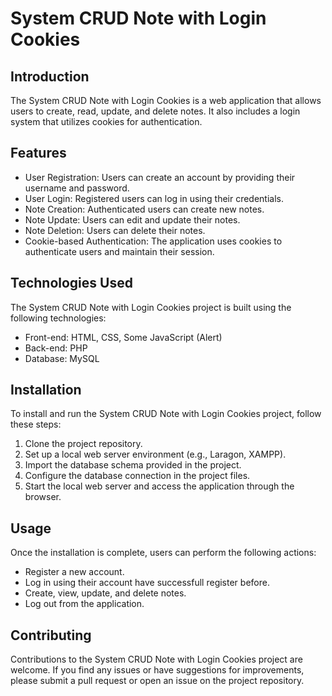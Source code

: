 # System CRUD Note with Login Cookies

## Introduction

The System CRUD Note with Login Cookies is a web application that allows users to create, read, update, and delete notes. It also includes a login system that utilizes cookies for authentication.

## Features

- User Registration: Users can create an account by providing their username and password.
- User Login: Registered users can log in using their credentials.
- Note Creation: Authenticated users can create new notes.
- Note Update: Users can edit and update their notes.
- Note Deletion: Users can delete their notes.
- Cookie-based Authentication: The application uses cookies to authenticate users and maintain their session.

## Technologies Used

The System CRUD Note with Login Cookies project is built using the following technologies:

- Front-end: HTML, CSS, Some JavaScript (Alert)
- Back-end: PHP
- Database: MySQL

## Installation

To install and run the System CRUD Note with Login Cookies project, follow these steps:

1. Clone the project repository.
2. Set up a local web server environment (e.g., Laragon, XAMPP).
3. Import the database schema provided in the project.
4. Configure the database connection in the project files.
5. Start the local web server and access the application through the browser.

## Usage

Once the installation is complete, users can perform the following actions:

- Register a new account.
- Log in using their account have successfull register before.
- Create, view, update, and delete notes.
- Log out from the application.

## Contributing

Contributions to the System CRUD Note with Login Cookies project are welcome. If you find any issues or have suggestions for improvements, please submit a pull request or open an issue on the project repository.
